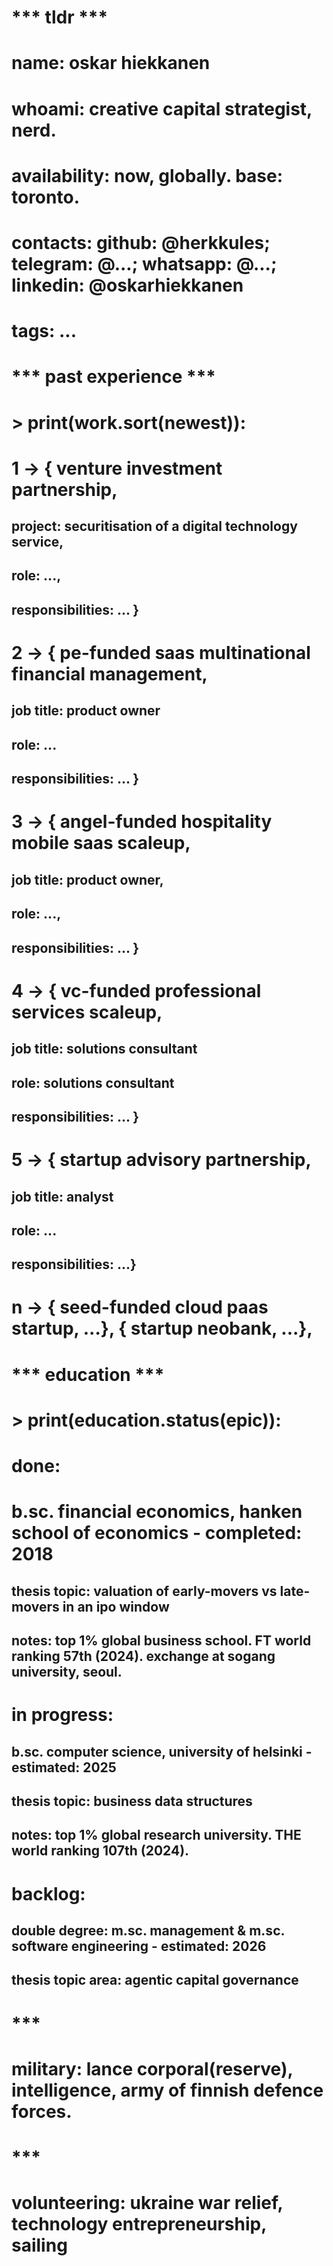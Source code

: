 # *** tldr ***

# name: oskar hiekkanen
# whoami: creative capital strategist, nerd.
# availability: now, globally. base: toronto.
# contacts: github: @herkkules; telegram: @...; whatsapp: @...; linkedin: @oskarhiekkanen
# tags: ...


# *** past experience ***

# > print(work.sort(newest)):

# 1 ->  { venture investment partnership,
##      project: securitisation of a digital technology service,
##      role: ...,
##      responsibilities: ... }

# 2 -> { pe-funded saas multinational financial management,
##      job title: product owner
##      role: ...
##      responsibilities: ... }

# 3 -> { angel-funded hospitality mobile saas scaleup,
##      job title: product owner,
##      role: ...,
##      responsibilities: ... }

# 4 -> { vc-funded professional services scaleup,
##      job title: solutions consultant
##      role: solutions consultant
##      responsibilities: ... }

# 5 -> { startup advisory partnership,
##      job title: analyst
##      role: ...
##      responsibilities: ...}

# n -> { seed-funded cloud paas startup, ...}, { startup neobank, ...},


# *** education ***

# > print(education.status(epic)):

# done:
# b.sc. financial economics, hanken school of economics - completed: 2018
## thesis topic: valuation of early-movers vs late-movers in an ipo window
## notes: top 1% global business school. FT world ranking 57th (2024). exchange at sogang university, seoul.

# in progress:
## b.sc. computer science, university of helsinki - estimated: 2025
## thesis topic: business data structures
## notes: top 1% global research university. THE world ranking 107th (2024).

# backlog:
## double degree: m.sc. management & m.sc. software engineering - estimated: 2026
## thesis topic area: agentic capital governance

# ***


# military: lance corporal(reserve), intelligence, army of finnish defence forces.

# *** 


# volunteering: ukraine war relief, technology entrepreneurship, sailing